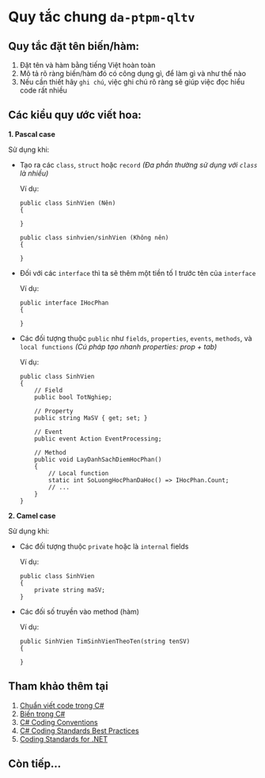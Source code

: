# Quy tắc chung `da-ptpm-qltv`

## **Quy tắc đặt tên biến/hàm:**

1. Đặt tên và hàm bằng tiếng Việt hoàn toàn
2. Mô tả rõ ràng biến/hàm đó có công dụng gì, để làm gì và như thế nào
3. Nếu cần thiết hãy `ghi chú`, việc ghi chú rõ ràng sẽ giúp việc đọc hiểu code rất nhiều

## **Các kiểu quy ước viết hoa:**

**1. Pascal case**

Sử dụng khi: 
- Tạo ra các `class`, `struct` hoặc `record` _(Đa phần thường sử dụng với `class` là nhiều)_
    
    Ví dụ:
    ```
    public class SinhVien (Nên)
    {
      
    }
    
    public class sinhvien/sinhVien (Không nên)
    {
      
    }
    ```
- Đối với các `interface` thì ta sẽ thêm một tiền tố I trước tên của `interface`
    
    Ví dụ:
    ```
    public interface IHocPhan
    {
      
    }
    ```
 - Các đối tượng thuộc `public` như `fields`, `properties`, `events`, `methods`, và `local functions` _(Cú pháp tạo nhanh properties: prop + tab)_
    
    Ví dụ:
    ```
    public class SinhVien
    {
        // Field
        public bool TotNghiep;

        // Property
        public string MaSV { get; set; }

        // Event
        public event Action EventProcessing;

        // Method
        public void LayDanhSachDiemHocPhan()
        {
            // Local function
            static int SoLuongHocPhanDaHoc() => IHocPhan.Count;
            // ...
        }
    }
    ```

**2. Camel case**

Sử dụng khi: 
- Các đối tượng thuộc `private` hoặc là `internal` fields
  
  Ví dụ:
    ```
    public class SinhVien
    {
        private string maSV;
    }
    ```
- Các đối số truyền vào method (hàm) 
  
  Ví dụ:
    ```
    public SinhVien TimSinhVienTheoTen(string tenSV)
    {
        
    }
    ```

## **Tham khảo thêm tại**
1. [Chuẩn viết code trong C#](https://timoday.edu.vn/chuan-viet-code-trong-c/)
2. [Biến trong C#](https://howkteam.vn/Learn/Lecture/52)
3. [C# Coding Conventions](https://docs.microsoft.com/en-us/dotnet/csharp/fundamentals/coding-style/coding-conventions)
4. [C# Coding Standards Best Practices](https://www.dofactory.com/csharp-coding-standards)
5. [Coding Standards for .NET](http://se.inf.ethz.ch/old/teaching/ss2007/251-0290-00/project/CSharpCodingStandards.pdf)

## **Còn tiếp...**
